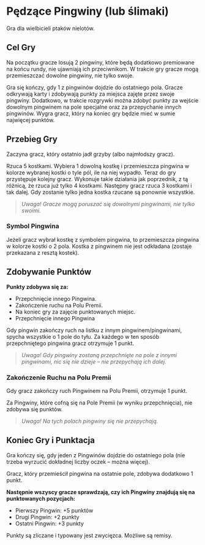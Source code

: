 # Pędzące Pingwiny (lub ślimaki)
Gra dla wielbicieli ptaków nielotów.

## Cel Gry
Na początku gracze losują 2 pingwiny, które będą dodatkowo premiowane na końcu rundy, nie ujawniają ich przeciwnikom. W trakcie gry gracze mogą przemieszczać dowolne pingwiny, nie tylko swoje.

Gra się kończy, gdy 1 z pingwinów dojdzie do ostatniego pola. Gracze odkrywają karty i zdobywają punkty za miejsca zajęte przez swoje pingwiny. Dodatkowo, w trakcie rozgrywki można zdobyć punkty za wejście dowolnym pingwinem na pole specjalne oraz za przepychanie innych pingwinów. Wygra gracz, który na koniec gry będzie mieć w sumie najwięcej punktów.

## Przebieg Gry
Zaczyna gracz, który ostatnio jadł grzyby (albo najmłodszy gracz).

Rzuca 5 kostkami.
Wybiera 1 dowolną kostkę i przemieszcza pingwina w kolorze wybranej kostki o tyle pól, ile na niej wypadło.
Teraz do gry przystępuje kolejny gracz. Wykonuje takie działania jak poprzednik, z tą różnicą, że rzuca już tylko 4 kostkami. Następny gracz rzuca 3 kostkami i tak dalej. Gdy zostanie tylko jedna kostka rzucane są ponownie wszystkie.

>*Uwaga! Gracze mogą poruszać się dowolnymi pingwinami, nie tylko swoimi.*

### Symbol Pingwina
Jeżeli gracz wybrał kostkę z symbolem pingwina, to przemieszcza pingwina w kolorze kostki o 2 pola. Kostka z pingwinem nie jest odkładana (zostaje przekazana z resztą kostek).

## Zdobywanie Punktów
**Punkty zdobywa się za:**

- Przepchnięcie innego Pingwina.
- Zakończenie ruchu na Polu Premii.
- Na koniec gry za zajęcie punktowanych miejsc.
- Przepchnięcie innego Pingwina

Gdy pingwin zakończy ruch na listku z innym pingwinem/pingwinami, spycha wszystkie o 1 pole do tyłu. Za każdego w ten sposób przepchniętego pingwina gracz otrzymuje 1 punkt.

>*Uwaga! Gdy pingwiny zostaną przepchnięte na pole z innymi pingwinami, nic się nie dzieje – nie przepychają ich dalej.*

### Zakończenie Ruchu na Polu Premii
Gdy gracz zakończy ruch Pingwinem na Polu Premii, otrzymuje 1 punkt.

Za Pingwiny, które cofną się na Pole Premii (w wyniku przepchnięcia), nie zdobywa się punktów.

>*Uwaga! Na tych polach pingwiny się nie przepychają.*

## Koniec Gry i Punktacja
Gra kończy się, gdy jeden z Pingwinów dojdzie do ostatniego pola (nie trzeba wyrzucić dokładnej liczby oczek – można więcej).

Gracz, który przemieścił pingwina na ostatnie pole, zdobywa dodatkowo 1 punkt.

**Następnie wszyscy gracze sprawdzają, czy ich Pingwiny znajdują się na punktowanych pozycjach:**
- Pierwszy Pingwin: +5 punktów
- Drugi Pingwin: +2 punkty
- Ostatni Pingwin: +3 punkty

Punkty są zliczane i typowany jest zwycięzca. Możliwe są remisy.